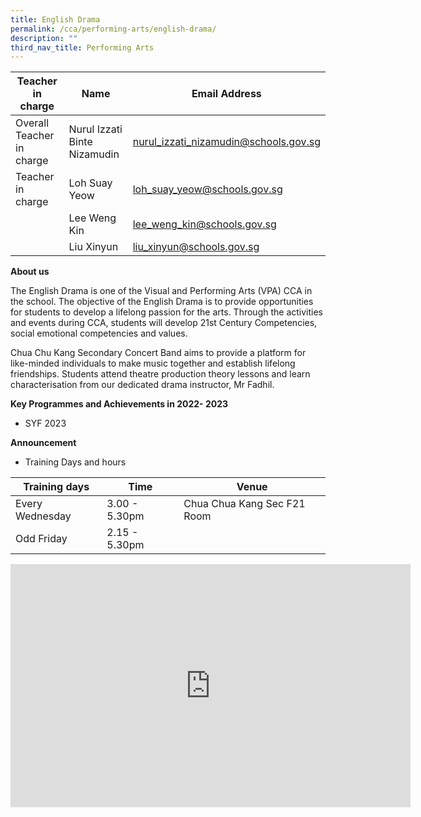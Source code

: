 ```yaml
---
title: English Drama
permalink: /cca/performing-arts/english-drama/
description: ""
third_nav_title: Performing Arts
---
```

| Teacher in charge	| Name 	| Email Address 	|
|---	|---	|---	|
| Overall Teacher in charge	| Nurul Izzati Binte Nizamudin 	| [nurul_izzati_nizamudin@schools.gov.sg](mailto:nurul_izzati_nizamudin@schools.gov.sg)	|
| Teacher in charge	| Loh Suay Yeow	| [loh_suay_yeow@schools.gov.sg](mailto:loh_suay_yeow@schools.gov.sg)	|
| 	| Lee Weng Kin	| [lee_weng_kin@schools.gov.sg](mailto:lee_weng_kin@schools.gov.sg)	|
| 	| Liu Xinyun	| [liu_xinyun@schools.gov.sg](mailto:liu_xinyun@schools.gov.sg)	|



**About us**

The English Drama is one of the Visual and Performing Arts (VPA) CCA in the school. The objective of the English Drama is to provide opportunities for students to develop a lifelong passion for the arts. Through the activities and events during CCA, students will develop 21st Century Competencies, social emotional competencies and values. 
 
Chua Chu Kang Secondary Concert Band aims to provide a platform for like-minded individuals to make music together and establish lifelong friendships. Students attend theatre production theory lessons and learn characterisation from our dedicated drama instructor, Mr Fadhil. 


**Key Programmes and Achievements in 2022- 2023**
* SYF 2023


**Announcement** 

* Training Days and hours

|Training days	| Time	| Venue	|
|---	|---	|---	|
| Every Wednesday	| 3.00 - 5.30pm	| Chua Chua Kang Sec F21 Room	|
| Odd Friday	| 2.15 - 5.30pm	|	|


<iframe src="https://docs.google.com/presentation/d/e/2PACX-1vTp9wixxxFwoH_zgusc7JWz-W99oNeKiHxpyl5hvpyo2gKwXtUir3gH5sx1vByaaQ/embed?start=true&amp;loop=true&amp;delayms=3000" frameborder="0" width="640" height="389" allowfullscreen="true"></iframe>

